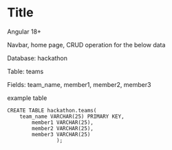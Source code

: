 # Title
Angular 18+

Navbar, home page, CRUD operation for the below data

Database: hackathon

Table: teams

Fields: team_name, member1, member2, member3

example table 
```
CREATE TABLE hackathon.teams(
    team_name VARCHAR(25) PRIMARY KEY,
		member1 VARCHAR(25),
		member2 VARCHAR(25),
		member3 VARCHAR(25)
                );
```
